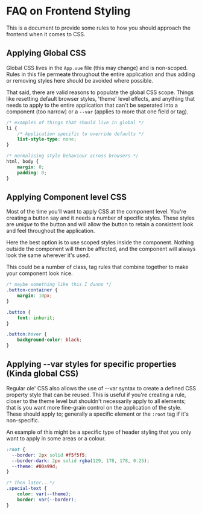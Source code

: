 # FAQ on Frontend Styling

This is a document to provide some rules to how you should approach 
the frontend when it comes to CSS.

## Applying Global CSS

Global CSS lives in the `App.vue` file (this may change) and is non-scoped. Rules in
this file permeate throughout the entire application and thus adding or removing
styles here should be avoided where possible.

That said, there are valid reasons to populate the global CSS scope. 
Things like resetting default browser styles, 'theme' level effects, 
and anything that needs to apply to the entire application that can't 
be seperated into a component (too narrow) or a `--var` (applies to more that one field or tag).

```css
/* examples of things that should live in global */
li {
    /* Application specific to override defaults */
    list-style-type: none;
}

/* normalising style behaviour across browsers */
html, body {
    margin: 0;
    padding: 0;
}
```

## Applying Component level CSS

Most of the time you'll want to apply CSS at the component level. You're creating a button
say and it needs a number of specific styles. These styles are _unique_ to the button
and will allow the button to retain a consistent look and feel throughout the application.

Here the best option is to use scoped styles inside the component. Nothing outside the
component will then be affected, and the component will always look the same
wherever it's used.

This could be a number of class, tag rules that combine together to make
your component look nice.

```css
/* maybe something like this I dunno */
.button-container {
    margin: 10px;
}

.button {
    font: inherit;
}

.button:hover {
    background-color: black;
}
```
## Applying --var styles for specific properties (Kinda global CSS)

Regular ole' CSS also allows the use of --var syntax to create a defined CSS property style that can be reused. This is useful if you're creating a rule, closer to the theme level
but shouldn't necessarily apply to all elements; that is you want more fine-grain control
on the application of the style. These should apply to; generally a specific element
or the `:root` tag if it's non-specific.

An example of this might be a specific type of header styling that you only want to apply
in some areas or a colour.

```css
:root {
  --border: 2px solid #f5f5f5;
  --border-dark: 2px solid rgba(129, 178, 178, 0.25);
  --theme: #00a99d;
}

/* Then later...*/
.special-text {
    color: var(--theme);
    border: var(--border);
}
```